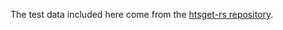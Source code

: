 The test data included here come from the [htsget-rs repository](https://github.com/umccr/htsget-rs/tree/main/data).